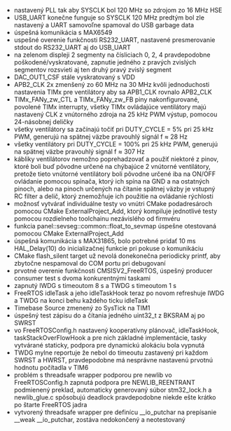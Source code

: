 - nastavený PLL tak aby SYSCLK bol 120 MHz so zdrojom zo 16 MHz HSE
- USB_UART konečne funguje so SYSCLK 120 MHz predtým bol zle nastavený a UART samovoľne spamoval do USB garbage data
- úspešná komunikácia s MAX6549
- uspešné overenie funkčnosti RS232_UART, nastavené presmerovanie stdout do RS232_UART aj do USB_UART
- na zelenom displeji 2 segmenty na čísliciach 0, 2, 4 pravdepodobne poškodené/vyskratované, zapnutie jedného z pravých zvislých segmentov rozsvieti aj ten druhý pravý zvislý segment
- DAC_OUT1_CSF stále vyskratovaný s VDD
- APB2_CLK 2x zmenšený zo 60 MHz na 30 MHz kvôli jednoduchosti nastavenia TIMx pre ventilátory aby sa APB1_CLK rovnalo APB2_CLK
- TIMx_FANy_zw_CTL a TIMx_FANy_zw_FB piny nakonfigurované, povolené TIMx interrupty, všetky TIMx ovládajúce ventilátory majú nastavený CLK z vnútorného zdroja na 25 kHz PWM výstup, pomocou 24-násobnej deličky
- všetky ventilátory sa začínajú točiť pri DUTY_CYCLE = 5% pri 25 kHz PWM, generujú na spätnej väzbe pravouhlý signál f ≈ 28 Hz
- všetky ventilátory pri DUTY_CYCLE = 100% pri 25 kHz PWM, generujú na spätnej väzbe pravouhlý signál f ≈ 307 Hz
- kábliky ventilátorov nemožno poprehadzovať a použiť niektoré z pinov, ktoré boli buď pôvodne určené na chýbajúce 2 vnútorné ventilátory, pretože tieto vnútorné ventilátory boli pôvodne určené iba na ON/OFF ovládanie pomocou spínača, ktorý ich spína na GND a na ostatných pinoch, alebo na pinoch určených na čítanie spätnej väzby je vstupný RC filter a delič, ktorý znemožňuje ich použitie na ovládanie rýchlosti
- možnosť vytvárať individuálne testy vo vnútri CMake podadresároch pomocou CMake ExternalProject_Add, ktorý kompiluje jednotlivé testy pomocou rozdielneho toolchainu nezávislého od firmvéru
- funkcia panel::sevseg::common::float_to_sevmap úspešne otestovaná pomocou CMake ExternalProject_Add
- úspešná komunikácia s MAX31865, bolo potrebné pridať 10 ms HAL_Delay(10) do inicializačnej funkcie pri pokuse o komunikáciu
- CMake flash_silent target už nevolá donekonečna periodicky printf, aby zbytočne nespamoval do COM portu pri debugovaní
- prvotné overenie funkčnosti CMSISV2_FreeRTOS, úspešný producer consumer test s dvoma konkurentnými taskami
- zapnutý IWDG s timeoutom 8 s a TWDG s timeoutom 1 s
- FreeRTOS idleTask a jeho idleTaskHook teraz po novom refreshuje IWDG a TWDG na konci behu každého ticku idleTask
- Timebase Source zmenený zo SysTick na TIM1
- úspešný test zápisu do a čítania jedného uint32_t z BKSRAM aj po SWRST
- vo FreeRTOSConfig.h nastavený kooperatívny plánovač, idleTaskHook, taskStackOverFlowHook a pre nich základné implementácie, tasky vytvárané staticky, podpora pre dynamickú alokáciu bola vypnutá
- TWDG mylne reportuje že nebol do timeoutu zastavený pri každom SWRST a HWRST, pravdepodobne má nesprávne nastavenú prvotnú hodnotu počítadla v TIM6
- problém s threadsafe wrapper podporou pre newlib vo FreeRTOSConfig.h zapnutá podpora pre NEWLIB_REENTRANT podmienený preklad, automaticky generovaný súbor stm32_lock.h a newlib_glue.c spôsobujú deadlock pravdepodobne niekde ešte krátko po štarte FreeRTOS jadra
- vytvorený threadsafe wrapper pre definícu __io_putchar na prepísanie __weak __io_putchar, zostáva nedokončený a neotestovaný